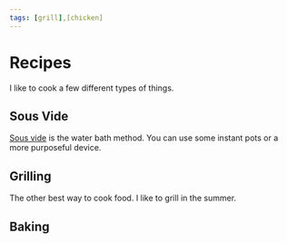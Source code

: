 ```yaml
---
tags: [grill],[chicken]
--- 
```


# Recipes

I like to cook a few different types of things. 

## Sous Vide

[Sous vide](https://ranon.github.io/neuron/sous_vide.html) is the water bath method. You can use some instant pots or a more purposeful device.

## Grilling 

The other best way to cook food. I like to grill in the summer. 


## Baking 
